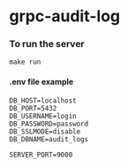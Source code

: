 # grpc-audit-log

### To run the server
```
make run
```

#### .env file example
```
DB_HOST=localhost
DB_PORT=5432
DB_USERNAME=login
DB_PASSWORD=password
DB_SSLMODE=disable
DB_DBNAME=audit_logs

SERVER_PORT=9000
```